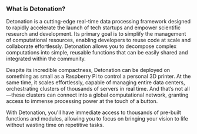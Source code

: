### What is Detonation?

Detonation is a cutting-edge real-time data processing framework designed to rapidly accelerate the launch of tech startups and empower scientific research and development. Its primary goal is to simplify the management of computational resources, enabling developers to reuse code at scale and collaborate effortlessly. Detonation allows you to decompose complex computations into simple, reusable functions that can be easily shared and integrated within the community.

Despite its incredible compactness, Detonation can be deployed on something as small as a Raspberry Pi to control a personal 3D printer. At the same time, it scales effortlessly, capable of managing entire data centers, orchestrating clusters of thousands of servers in real time. And that’s not all—these clusters can connect into a global computational network, granting access to immense processing power at the touch of a button.

With Detonation, you'll have immediate access to thousands of pre-built functions and modules, allowing you to focus on bringing your vision to life without wasting time on repetitive tasks.


